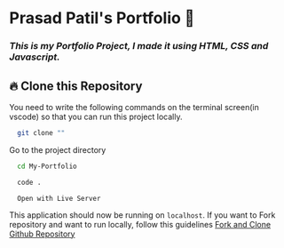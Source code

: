 # Prasad Patil's Portfolio 🙏
### _This is my Portfolio Project, I made it using HTML, CSS and Javascript._


## 🔥 Clone this Repository
You need to write the following commands on the terminal screen(in vscode) so that you can run this project locally.

```bash
  git clone ""
```
Go to the project directory

```bash
  cd My-Portfolio
```
```bash
  code .
```
```
  Open with Live Server
```

This application should now be running on `localhost`. If you want to Fork repository and want to run locally, follow this guidelines [Fork and Clone Github Repository](https://docs.github.com/en/get-started/quickstart/fork-a-repo)
